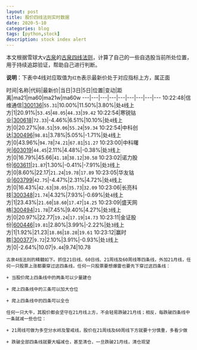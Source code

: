 ```yaml
---
layout: post
title: 股价四线法则实时数据
date: 2020-5-10
categories: blog
tags: [python,stock]
description: stock index alert
---
```



本文根据雪球大v[古泉](https://xueqiu.com/u/7148646888)的[古泉四线法则](https://xueqiu.com/7148646888/130498192)，计算了自己的一些自选股当前所处位置，用于持续追踪验证，帮助自己进行判断。

**说明**：下表中4线对应取值为`红色`表示最新价处于对应指标上方，属正面

时间|名称|代码|最新价|当日|3日|5日|位置|变动|距离|ma21|ma60|ma21w|ma60w
---|---|---|---|---|---|---|---|---
10:22:48|信维通信|[300136](https://xueqiu.com/S/SZ300136)|`55.31`|10.00%|11.50%|3.80%|处`4`线上方|1|20.91%|`53.45`|`48.05`|`44.33`|`39.42`
10:22:54|寒锐钴业|[300618](https://xueqiu.com/S/SZ300618)|`72.33`|-4.46%|6.51%|10.10%|处`4`线上方|0|20.27%|`68.51`|`59.06`|`55.24`|`59.34`
10:22:54|中科创达|[300496](https://xueqiu.com/S/SZ300496)|`98.81`|3.78%|5.05%|-1.71%|处`4`线上方|0|43.96%|`94.78`|`74.21`|`67.81`|`51.27`
10:23:00|中科曙光|[603019](https://xueqiu.com/S/SH603019)|`44.45`|2.11%|4.48%|-0.38%|处`3`线上方|0|16.79%|45.66|`41.18`|`38.12`|`30.58`
10:23:02|诺力股份|[603611](https://xueqiu.com/S/SH603611)|`21.87`|1.30%|-0.41%|-7.91%|处`3`线上方|0|8.60%|22.17|`21.24`|`19.78`|`17.89`
10:23:05|华友钴业|[603799](https://xueqiu.com/S/SH603799)|`42.75`|-4.47%|2.31%|4.72%|处`4`线上方|0|16.43%|`42.63`|`38.05`|`35.73`|`32.09`
10:23:06|长亮科技|[300348](https://xueqiu.com/S/SZ300348)|`21.74`|4.32%|7.93%|-0.69%|处`4`线上方|1|23.43%|`21.60`|`18.60`|`17.47`|`14.25`
10:23:09|盛天网络|[300494](https://xueqiu.com/S/SZ300494)|`21.78`|7.45%|9.40%|4.27%|处`3`线上方|0|20.97%|22.77|`19.24`|`17.19`|`14.73`
10:23:11|金证股份|[600446](https://xueqiu.com/S/SH600446)|`19.81`|2.80%|3.99%|-2.22%|处`3`线上方|1|1.92%|21.23|`18.86`|`18.28`|`19.61`
10:23:12|赢时胜|[300377](https://xueqiu.com/S/SZ300377)|`9.72`|2.10%|3.91%|-0.93%|处`1`线上方|0|-2.64%|10.07|`9.44`|9.74|10.78

```
古泉4线法则的精髓如下。抓住21日线、60日线、21周线及60周线等四条线，外加21月线，任何一只股票上涨都要穿过这四条线，任何一只股票要想爆雷也要先下穿过这四条线：

+ 当股价爬上四条线中的两条可以少量建仓

+ 爬上四条线中的三条可以加大仓位

+ 爬上四条线中的四条可以全仓

任何一只大牛，其股价都会坚守在21月线上方，不会轻易跌破21月线；相反，每跌破四条线中一条就减一些仓位：

+ 21周线可做为多空分水岭及警戒线，股价在21周线及60周线下方就要十分慎重，多看少做

+ 跌破全部四条线就要大幅减仓，甚至清仓，一旦跌破21月线，清仓观望
```